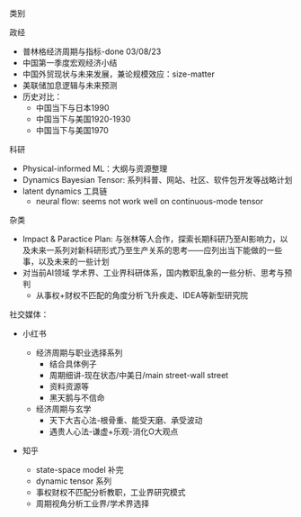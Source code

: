 
类别

政经
- 普林格经济周期与指标-done 03/08/23
- 中国第一季度宏观经济小结
- 中国外贸现状与未来发展，兼论规模效应：size-matter
- 美联储加息逻辑与未来预测
- 历史对比：
    - 中国当下与日本1990
    - 中国当下与美国1920-1930
    - 中国当下与美国1970


科研
- Physical-informed ML：大纲与资源整理
- Dynamics Bayesian Tensor: 系列科普、网站、社区、软件包开发等战略计划
- latent dynamics 工具链
  - neural flow: seems not work well on continuous-mode tensor


杂类
- Impact & Paractice Plan: 与张林等人合作，探索长期科研乃至AI影响力，以及未来一系列对新科研形式乃至生产关系的思考——应列出当下能做的一些事，以及未来的一些计划 
- 对当前AI领域 学术界、工业界科研体系，国内教职乱象的一些分析、思考与预判
  - 从事权+财权不匹配的角度分析飞升疾走、IDEA等新型研究院

社交媒体：
- 小红书
  - 经济周期与职业选择系列
    - 结合具体例子
    - 周期细讲-现在状态/中美日/main street-wall street
    - 资料资源等
    - 黑天鹅与不信命
  - 经济周期与玄学
    - 天下大吉心法-根骨重、能受天磨、承受波动
    - 遇贵人心法-谦虚+乐观-消化O大观点

- 知乎
  - state-space model 补完
  - dynamic tensor 系列
  - 事权财权不匹配分析教职，工业界研究模式
  - 周期视角分析工业界/学术界选择
  
